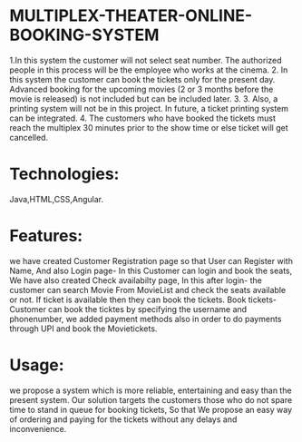# MULTIPLEX-THEATER-ONLINE-BOOKING-SYSTEM
1.In this system the customer will not select seat number. The authorized people in this process will be the employee who works at the cinema. 
2. In this system the customer can book the tickets only for the present day. Advanced booking for the upcoming movies (2 or 3 months before the movie is released) is not included but can be included later. 
3. 3. Also, a printing system will not be in this project. In future, a ticket printing system can be integrated. 4. The customers who have booked the tickets must reach the multiplex 30 minutes prior to the show time or else ticket will get cancelled.
# Technologies:
Java,HTML,CSS,Angular.
# Features:
we have created Customer Registration page so that User can Register with Name, And also Login page- In this Customer can login and book the seats, We have also created Check availabilty page, In this after login- the customer can search Movie From MovieList and check the seats available or not. If ticket is available then they can book the tickets.
Book tickets-Customer can book the ticktes by specifying the username and phonenumber, we added payment methods also in order to do payments through UPI and book the Movietickets.
# Usage:
we propose a system which is more reliable, entertaining and easy than the present system. Our solution targets the customers those who do not spare time to stand in queue  for  booking  tickets, So that We  propose  an  easy  way  of  ordering  and paying for the tickets without any delays and inconvenience. 
